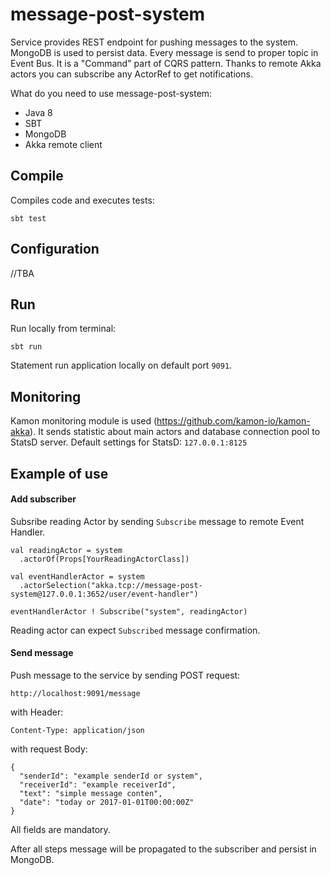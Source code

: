 # message-post-system
Service provides REST endpoint for pushing messages to the system. MongoDB is used to persist data. Every message is send to proper topic in Event Bus. It is a "Command" part of CQRS pattern. Thanks to remote Akka actors you can subscribe any ActorRef to get notifications.

What do you need to use message-post-system:
- Java 8
- SBT
- MongoDB
- Akka remote client

## Compile
Compiles code and executes tests:

`sbt test`

## Configuration
//TBA

## Run
Run locally from terminal:

`sbt run`

Statement run application locally on default port `9091`.

## Monitoring
Kamon monitoring module is used (https://github.com/kamon-io/kamon-akka). It sends statistic about main actors and database connection pool to StatsD server.
Default settings for StatsD: `127.0.0.1:8125`

## Example of use

#### Add subscriber
Subsribe reading Actor by sending `Subscribe` message to remote Event Handler. 
```
val readingActor = system
  .actorOf(Props[YourReadingActorClass])
  
val eventHandlerActor = system
  .actorSelection("akka.tcp://message-post-system@127.0.0.1:3652/user/event-handler")

eventHandlerActor ! Subscribe("system", readingActor)
```

Reading actor can expect `Subscribed` message confirmation.

#### Send message
Push message to the service by sending POST request:

`http://localhost:9091/message`

with Header:

`Content-Type: application/json`

with request Body:

```
{
  "senderId": "example senderId or system",
  "receiverId": "example receiverId",
  "text": "simple message conten",
  "date": "today or 2017-01-01T00:00:00Z"
}
```
All fields are mandatory.

After all steps message will be propagated to the subscriber and persist in MongoDB.

